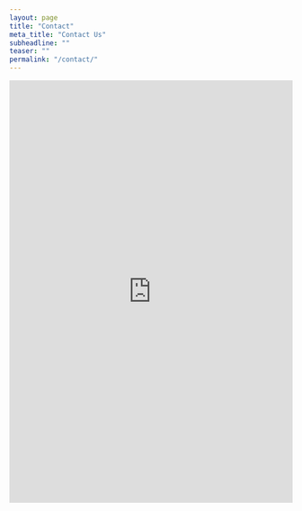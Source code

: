 ```yaml
---
layout: page
title: "Contact"
meta_title: "Contact Us"
subheadline: ""
teaser: ""
permalink: "/contact/"
---
```

<iframe src="https://docs.google.com/forms/d/1_5pEhpZMg4ZWG9y-JX1D2yi5XICj5qfGQXjOjOAh_HA/viewform?embedded=true" width="100%" height="750" frameborder="0" marginheight="0" marginwidth="0">Loading...</iframe>

